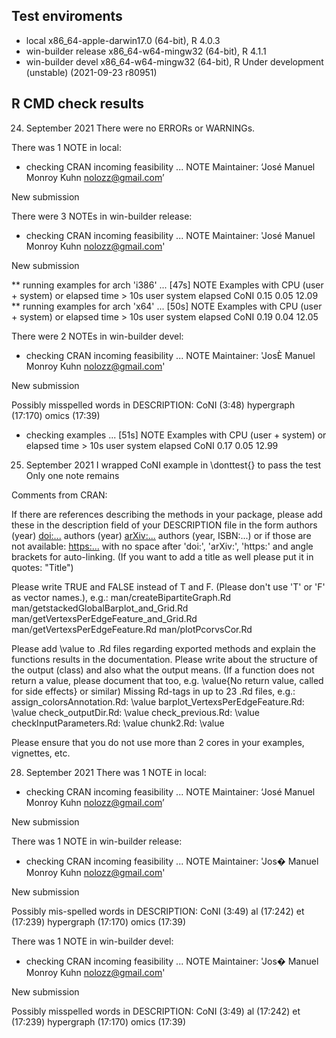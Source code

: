 ## Test enviroments
* local x86_64-apple-darwin17.0 (64-bit), R 4.0.3
* win-builder release x86_64-w64-mingw32 (64-bit), R 4.1.1
* win-builder devel x86_64-w64-mingw32 (64-bit), R Under development (unstable) (2021-09-23 r80951)


## R CMD check results

24. September 2021
There were no ERRORs or WARNINGs.

There was 1 NOTE in local:
* checking CRAN incoming feasibility ... NOTE
Maintainer: ‘José Manuel Monroy Kuhn <nolozz@gmail.com>’

New submission

There were 3 NOTEs in win-builder release:
* checking CRAN incoming feasibility ... NOTE
Maintainer: 'José Manuel Monroy Kuhn <nolozz@gmail.com>'

New submission

** running examples for arch 'i386' ... [47s] NOTE
Examples with CPU (user + system) or elapsed time > 10s
     user system elapsed
CoNI 0.15   0.05   12.09
** running examples for arch 'x64' ... [50s] NOTE
Examples with CPU (user + system) or elapsed time > 10s
     user system elapsed
CoNI 0.19   0.04   12.05


There were 2 NOTEs in win-builder devel:
* checking CRAN incoming feasibility ... NOTE
Maintainer: 'JosÈ Manuel Monroy Kuhn <nolozz@gmail.com>'

New submission

Possibly misspelled words in DESCRIPTION:
  CoNI (3:48)
  hypergraph (17:170)
  omics (17:39)

* checking examples ... [51s] NOTE
Examples with CPU (user + system) or elapsed time > 10s
     user system elapsed
CoNI 0.17   0.05   12.99


25. September 2021
I wrapped CoNI example in \donttest{} to pass the test
Only one note remains

Comments from CRAN:

If there are references describing the methods in your package, please 
add these in the description field of your DESCRIPTION file in the form
authors (year) <doi:...>
authors (year) <arXiv:...>
authors (year, ISBN:...)
or if those are not available: <https:...>
with no space after 'doi:', 'arXiv:', 'https:' and angle brackets for 
auto-linking.
(If you want to add a title as well please put it in quotes: "Title")

Please write TRUE and FALSE instead of T and F. (Please don't use 'T' or 
'F' as vector names.), e.g.:
   man/createBipartiteGraph.Rd
   man/getstackedGlobalBarplot_and_Grid.Rd
   man/getVertexsPerEdgeFeature_and_Grid.Rd
   man/getVertexsPerEdgeFeature.Rd
   man/plotPcorvsCor.Rd

Please add \value to .Rd files regarding exported methods and explain 
the functions results in the documentation. Please write about the 
structure of the output (class) and also what the output means. (If a 
function does not return a value, please document that too, e.g. 
\value{No return value, called for side effects} or similar)
Missing Rd-tags in up to 23 .Rd files, e.g.:
      assign_colorsAnnotation.Rd: \value
      barplot_VertexsPerEdgeFeature.Rd: \value
      check_outputDir.Rd: \value
      check_previous.Rd: \value
      checkInputParameters.Rd: \value
      chunk2.Rd: \value
      
Please ensure that you do not use more than 2 cores in your examples, 
vignettes, etc.

28. September 2021
There was 1 NOTE in local:
* checking CRAN incoming feasibility ... NOTE
Maintainer: ‘José Manuel Monroy Kuhn <nolozz@gmail.com>’

New submission

There was 1 NOTE in win-builder release:
* checking CRAN incoming feasibility ... NOTE
Maintainer: 'Jos� Manuel Monroy Kuhn <nolozz@gmail.com>'

New submission

Possibly mis-spelled words in DESCRIPTION:
  CoNI (3:49)
  al (17:242)
  et (17:239)
  hypergraph (17:170)
  omics (17:39)
  
There was 1 NOTE in win-builder devel:
* checking CRAN incoming feasibility ... NOTE
Maintainer: 'Jos� Manuel Monroy Kuhn <nolozz@gmail.com>'

New submission

Possibly misspelled words in DESCRIPTION:
  CoNI (3:49)
  al (17:242)
  et (17:239)
  hypergraph (17:170)
  omics (17:39)



